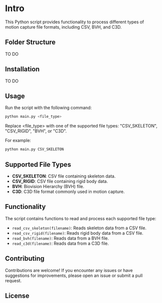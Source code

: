 # Intro

This Python script provides functionality to process different types of motion capture file formats, including CSV, BVH, and C3D.

## Folder Structure

TO DO

## Installation

TO DO

## Usage
Run the script with the following command:

```bash
python main.py <file_type>
```

Replace <file_type> with one of the supported file types: "CSV_SKELETON", "CSV_RIGID", "BVH", or "C3D". 


For example:

```bash
python main.py CSV_SKELETON
```


## Supported File Types

- **CSV_SKELETON**: CSV file containing skeleton data.
- **CSV_RIGID**: CSV file containing rigid body data.
- **BVH**: Biovision Hierarchy (BVH) file.
- **C3D**: C3D file format commonly used in motion capture.

## Functionality

The script contains functions to read and process each supported file type:

-   `read_csv_skeleton(filename)`: Reads skeleton data from a CSV file.
-   `read_csv_rigid(filename)`: Reads rigid body data from a CSV file.
-   `read_bvh(filename)`: Reads data from a BVH file.
-   `read_c3d(filename)`: Reads data from a C3D file.

## Contributing

Contributions are welcome! If you encounter any issues or have suggestions for improvements, please open an issue or submit a pull request.

## License